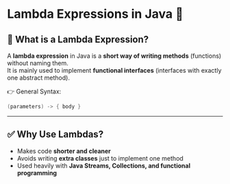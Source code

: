 # Lambda Expressions in Java 🚀

## 📌 What is a Lambda Expression?
A **lambda expression** in Java is a **short way of writing methods** (functions) without naming them.  
It is mainly used to implement **functional interfaces** (interfaces with exactly one abstract method).

👉 General Syntax:
```java
(parameters) -> { body }

````

---

## ✅ Why Use Lambdas?

* Makes code **shorter and cleaner**
* Avoids writing **extra classes** just to implement one method
* Used heavily with **Java Streams, Collections, and functional programming**




